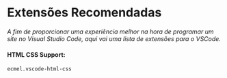 # Extensões Recomendadas

*A fim de proporcionar uma experiência melhor na hora de programar um site no Visual Studio Code, aqui vai uma lista de extensões para o VSCode.*

####  HTML CSS Support:
    ecmel.vscode-html-css
